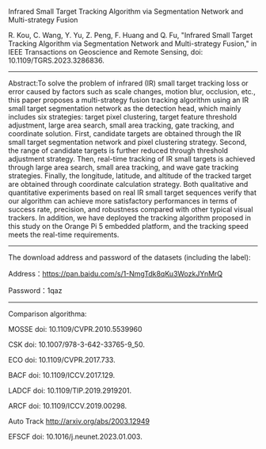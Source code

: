 Infrared Small Target Tracking Algorithm via Segmentation Network and Multi-strategy Fusion

R. Kou, C. Wang, Y. Yu, Z. Peng, F. Huang and Q. Fu, "Infrared Small Target Tracking Algorithm via Segmentation Network and Multi-strategy Fusion," in IEEE Transactions on Geoscience and Remote Sensing, doi: 10.1109/TGRS.2023.3286836.
_____________________________________________________________________________________________________________________________________________________________________
Abstract:To solve the problem of infrared (IR) small target tracking loss or error caused by factors such as scale changes, motion blur, occlusion, etc., this paper proposes a multi-strategy fusion tracking algorithm using an IR small target segmentation network as the detection head, which mainly includes six strategies: target pixel clustering, target feature threshold adjustment, large area search, small area tracking, gate tracking, and coordinate solution. First, candidate targets are obtained through the IR small target segmentation network and pixel clustering strategy. Second, the range of candidate targets is further reduced through threshold adjustment strategy. Then, real-time tracking of IR small targets is achieved through large area search, small area tracking, and wave gate tracking strategies. Finally, the longitude, latitude, and altitude of the tracked target are obtained through coordinate calculation strategy. Both qualitative and quantitative experiments based on real IR small target sequences verify that our algorithm can achieve more satisfactory performances in terms of success rate, precision, and robustness compared with other typical visual trackers. In addition, we have deployed the tracking algorithm proposed in this study on the Orange Pi 5 embedded platform, and the tracking speed meets the real-time requirements.
___________________________________________________________________________________________________________________________________________________________________
The download address and password of the datasets (including the label):


Address：https://pan.baidu.com/s/1-NmgTdk8qKu3WozkJYnMrQ 


Password：1qaz
_____________________________________________________________________________________________________________________________________________________________________
Comparison algorithma:

MOSSE       doi: 10.1109/CVPR.2010.5539960

CSK         doi: 10.1007/978-3-642-33765-9_50.

ECO         doi: 10.1109/CVPR.2017.733.

BACF        doi: 10.1109/ICCV.2017.129.

LADCF       doi: 10.1109/TIP.2019.2919201.

ARCF        doi: 10.1109/ICCV.2019.00298.

Auto Track  http://arxiv.org/abs/2003.12949

EFSCF       doi: 10.1016/j.neunet.2023.01.003.

